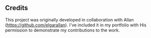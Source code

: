 ## Credits

This project was originally developed in collaboration with Allan (https://github.com/elgarallan). 
I've included it in my portfolio with His permission to demonstrate my contributions to the work.

